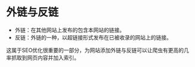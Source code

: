 # 外链与反链

* 外链：在其他网站上发布的包含本网站的链接。
* 反链：外链的一种，以超链接形式发布在已被收录的网站上的链接。

这属于SEO优化很重要的一部分，为网站添加外链与反链可以让爬虫有更高的几率抓取到网页内容并加入索引。
